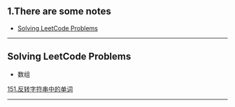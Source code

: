 ## 1.There are some notes
- [Solving LeetCode Problems](#leetcode)

---
## <span id="leetcode">Solving LeetCode Problems</span>
- 数组

[151.反转字符串中的单词](./Solving%20LeetCode%20Problems/Markdowns/151.%20%E5%8F%8D%E8%BD%AC%E5%AD%97%E7%AC%A6%E4%B8%B2%E4%B8%AD%E7%9A%84%E5%8D%95%E8%AF%8D.md)

---